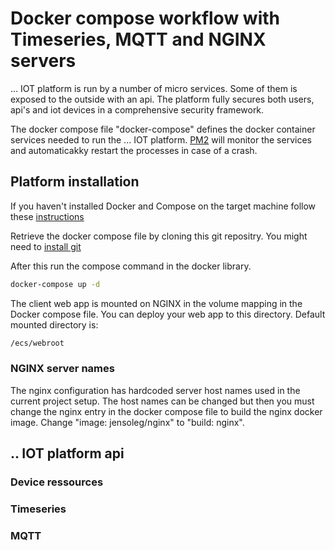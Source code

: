 # Docker compose workflow with Timeseries, MQTT and NGINX servers

... IOT platform is run by a number of micro services. Some of them is exposed to the outside with an api.
The platform fully secures both users, api's and iot devices in a comprehensive security framework.

The docker compose file "docker-compose" defines the docker container services needed to run the ... IOT platform. 
[PM2](https://github.com/Unitech/pm2) will monitor the services and automaticakky restart the processes in case of a crash. 

## Platform installation
If you haven't installed Docker and Compose on the target machine follow these [instructions](https://docs.docker.com/compose/install/)

Retrieve the docker compose file by cloning this git repositry. You might need to [install git](http://git-scm.com/book/en/v2/Getting-Started-Installing-Git)


After this run the compose command in the docker library. 
```bash
docker-compose up -d
```

The client web app is mounted on NGINX in the volume mapping in the Docker compose file. You can deploy your web app to this directory.
Default mounted directory is: 
```bash
/ecs/webroot 
```


### NGINX server names

The nginx configuration has hardcoded server host names used in the current project setup. The host names can be changed but then you must change the nginx entry in the docker compose file to build the nginx docker image. Change "image: jensoleg/nginx" to "build: nginx". 

## .. IOT platform api

### Device ressources

### Timeseries 

### MQTT 